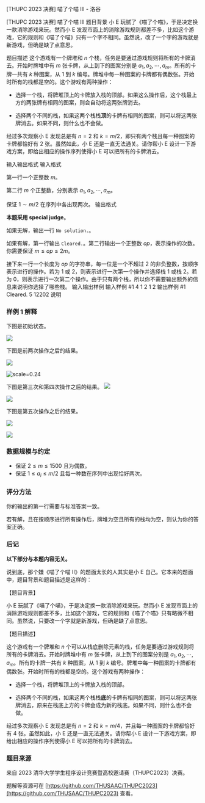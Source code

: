 



[THUPC 2023 决赛] 喵了个喵 III - 洛谷














[THUPC 2023 决赛] 喵了个喵 III
题目背景
小 E 玩腻了《喵了个喵》，于是决定换一款消除游戏来玩。然而小 E 发现市面上的消除游戏规则都差不多，比如这个游戏，它的规则和《喵了个喵》只有一个字不相同。虽然说，改了一个字的游戏就是新游戏，但确是缺了点意思。

题目描述
这个游戏有一个牌堆和 $n$ 个栈，任务是要通过游戏规则将所有的卡牌消去。开始时牌堆中有 $m$ 张卡牌，从上到下的图案分别是 $a_1,a_2,\cdots, a_m$。所有的卡牌一共有 $k$ 种图案，从 $1$ 到 $k$ 编号。牌堆中每一种图案的卡牌都有偶数张。开始时所有的栈都是空的。这个游戏有两种操作：

- 选择一个栈，将牌堆顶上的卡牌放入栈的顶部。如果这么操作后，这个栈最上方的两张牌有相同的图案，则会自动将这两张牌消去。

- 选择两个不同的栈，如果这两个栈栈**顶**的卡牌有相同的图案，则可以将这两张牌消去。如果不同，则什么也不会做。

经过多次观察小 E 发现总是有 $n=2$ 和 $k=m/2$，即只有两个栈且每一种图案的卡牌都恰好有 $2$ 张。虽然如此，小 E 还是一直无法通关。请你帮小 E 设计一下游戏方案，即给出相应的操作序列使得小 E 可以把所有的卡牌消去。

输入输出格式
输入格式

第一行一个正整数 $m$。  

第二行 $m$ 个正整数，分别表示 $a_1,a_2,\cdots, a_m$。  

保证 $1\sim m/2$ 在序列中各出现两次。
输出格式

**本题采用 special judge**。

如果无解，输出一行 `No solution.`。  

如果有解，第一行输出 `Cleared.`。第二行输出一个正整数 $op$，表示操作的次数。你需要保证 $m\le op\le 2m$。  

接下来一行一个长度为 $op$ 的字符串，每一位是一个不超过 $2$ 的非负整数，按顺序表示进行的操作。若为 $1$ 或 $2$，则表示进行一次第一个操作并选择栈 $1$ 或栈 $2$。若为 $0$，则表示进行一次第二个操作。由于只有两个栈，所以你不需要输出额外的信息来说明你选择了哪些栈。
输入输出样例
输入样例 #1
4
1 2 1 2
输出样例 #1
Cleared.
5
12202
说明
### 样例 1 解释
下图是初始状态。

![](https://cdn.luogu.com.cn/upload/image_hosting/ds0k392b.png)

下图是前两次操作之后的结果。

![](https://cdn.luogu.com.cn/upload/image_hosting/iy4w5r9m.png)

![scale=0.24](https://cdn.luogu.com.cn/upload/image_hosting/kb0woz7t.png)

下图是第三次和第四次操作之后的结果。
![](https://cdn.luogu.com.cn/upload/image_hosting/t9zxtszv.png)

![](https://cdn.luogu.com.cn/upload/image_hosting/5z2eyqe2.png)

下图是第五次操作之后的结果。

![](https://cdn.luogu.com.cn/upload/image_hosting/9kr8v9mm.png)

![](https://cdn.luogu.com.cn/upload/image_hosting/z32r81vt.png)


### 数据规模与约定

- 保证 $2\le m \le 1500$ 且为偶数。
- 保证 $1\le a_i \le m/2$ 且每一种数在序列中出现恰好两次。

### 评分方法

你的输出的第一行需要与标准答案一致。

若有解，且在按顺序进行所有操作后，牌堆为空且所有的栈均为空，则认为你的答案正确。

### 后记

**以下部分与本题内容无关。**

说到底，那个嫌《喵了个喵 II》的题面太长的人其实是小 E 自己。它本来的题面中，题目背景和题目描述是这样的：

【题目背景】

小 E 玩腻了《喵了个喵》，于是决定换一款消除游戏来玩。然而小 E 发现市面上的消除游戏规则都差不多，比如这个游戏，它的规则和《喵了个喵》只有略微不相同。虽然说，只要改一个字就是新游戏，但确是缺了点意思。

【题目描述】

这个游戏有一个牌堆和 $n$ 个可以从栈底删除元素的栈，任务是要通过游戏规则将所有的卡牌消去。开始时牌堆中有 $m$ 张卡牌，从上到下的图案分别是 $a_1,a_2,\cdots, a_m$。所有的卡牌一共有 $k$ 种图案，从 $1$ 到 $k$ 编号。牌堆中每一种图案的卡牌都有偶数张。开始时所有的栈都是空的。这个游戏有两种操作：

- 选择一个栈，将牌堆顶上的卡牌放入栈的顶部。

- 选择两个不同的栈，如果这两个栈栈**底**的卡牌有相同的图案，则可以将这两张牌消去，原来在栈底上方的卡牌会成为新的栈底。如果不同，则什么也不会做。

经过多次观察小 E 发现总是有 $n=2$ 和 $k=m/4$，并且每一种图案的卡牌都恰好有 $4$ 张。虽然如此，小 E 还是一直无法通关。请你帮小 E 设计一下游戏方案，即给出相应的操作序列使得小 E 可以把所有的卡牌消去。


### 题目来源


来自 2023 清华大学学生程序设计竞赛暨高校邀请赛（THUPC2023）决赛。

题解等资源可在 [https://github.com/THUSAAC/THUPC2023](https://github.com/THUSAAC/THUPC2023) 查看。






